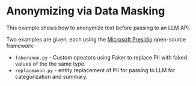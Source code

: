 # Anonymizing via Data Masking
This example shows how to anonymize text before passing to an LLM API.

Two examples are given, each using the [Microsoft Presidio](https://microsoft.github.io/presidio/) open-source framework:
* ```fakeranon.py``` - Custom opeators using Faker to replace PII with faked values of the the same type.
* ```replaceanon.py``` - entity replacement of PII for passing to LLM for categorization and summary.

